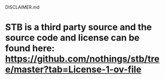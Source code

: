 DISCLAIMER.md

# STB is a third party source and the source code and license can be found here: https://github.com/nothings/stb/tree/master?tab=License-1-ov-file #